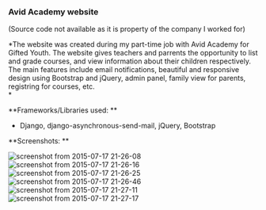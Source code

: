 ### Avid Academy website ###

(Source code not available as it is property of the company I worked for)

*The website was created during my part-time job with Avid Academy for Gifted Youth. The website gives teachers and parrents the opportunity to list and grade courses, and view information about their children respectively. The main features include email notifications, beautiful and responsive design using Bootstrap and jQuery, admin panel, family view for parents, registring for courses, etc.  
*


**Frameworks/Libraries used:
**

* Django, django-asynchronous-send-mail, jQuery, Bootstrap


**Screenshots:
**



![screenshot from 2015-07-17 21-26-08](https://cloud.githubusercontent.com/assets/3368828/8760385/c9d83b00-2ccd-11e5-8ab9-de34c389a0fa.png)
![screenshot from 2015-07-17 21-26-16](https://cloud.githubusercontent.com/assets/3368828/8760386/c9da6970-2ccd-11e5-9edd-a4ca547f024c.png)
![screenshot from 2015-07-17 21-26-25](https://cloud.githubusercontent.com/assets/3368828/8760387/c9dae5b2-2ccd-11e5-9aee-c26e6d4e0b2d.png)
![screenshot from 2015-07-17 21-26-46](https://cloud.githubusercontent.com/assets/3368828/8760390/c9de670a-2ccd-11e5-9aec-e506516214a8.png)
![screenshot from 2015-07-17 21-27-11](https://cloud.githubusercontent.com/assets/3368828/8760388/c9de185e-2ccd-11e5-9a7b-e5cffbc57bb7.png)
![screenshot from 2015-07-17 21-27-17](https://cloud.githubusercontent.com/assets/3368828/8760389/c9de272c-2ccd-11e5-8b4d-5a469e279712.png)
